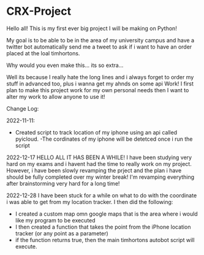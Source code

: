 # CRX-Project
Hello all!
This is my first ever big project I will be making on Python!

My goal is to be able to be in the area of my university campus and have a twitter bot automatically send me a tweet to ask if i want to have an order placed at the loal timhortons.

Why would you even make this... its so extra...

Well its because I really hate the long lines and i always forget to order my stuff in advanced too, plus i wanna get my ahnds on some api Work!
I first plan to make this project work for my own personal needs then I want to alter my work to allow anyone to use it!

Change Log:

2022-11-11:
- Created script to track location of my iphone using an api called pyicloud.
-The cordinates of my iphone will be detetced once i run the script

2022-12-17
HELLO ALL IT HAS BEEN A WHILE!
I have been studying very hard on my exams and i havent had the time to really work on my project. However, i have been slowly revamping the prject and the plan i have should be fully completed over my winter break! I'm revamping everything after brainstorming very hard for a long time!

2022-12-28
I have been stuck for a while on what to do with the coordinate i was able to get from my location tracker.
I then did the following:
  - I created a custom map omn google maps that is the area where i would like my program to be executed
  - I then created a function that takes the point from the iPhone location tracker (or any point as a parameter) 
  - if the function returns true, then the main timhortons autobot script will execute.
 
